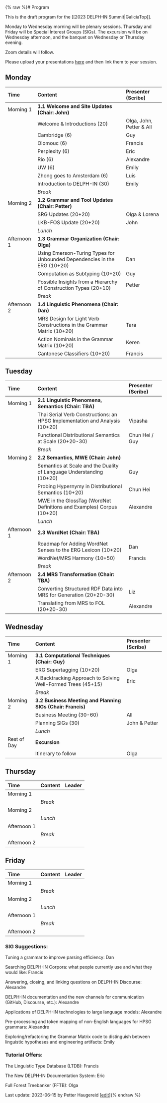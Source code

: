{% raw %}# Program

This is the draft program for the [[2023 DELPH-IN Summit|GaliciaTop]].

Monday to Wednesday morning will be plenary sessions. Thursday and Friday will be Special Interest Groups (SIGs). The excursion will be on Wednesday afternoon, and the banquet on Wednesday or Thursday evening.

Zoom details will follow.

Please upload your presentations [here](https://github.com/delph-in/docs/tree/main/summits/2023) and then link them to your session. 

## Monday

| Time | Content | Presenter (Scribe) |
| :--- | :---    | :--- |
| Morning 1 | **1.1 Welcome and Site Updates (Chair: John)** |
|| Welcome & Introductions (20) | Olga, John, Petter & All |
|| Cambridge (6) | Guy |
|| Olomouc (6) | Francis |
|| Perplexity (6) | Eric |
|| Rio (6) | Alexandre |
|| UW (6) | Emily |
|| Zhong goes to Amsterdam (6) | Luis |
|| Introduction to DELPH-IN (30) | Emily |
| | *Break* ||
| Morning 2 | **1.2 Grammar and Tool Updates (Chair: Petter)**||
|| SRG Updates (20+20) | Olga & Lorena |
|| LKB-FOS Update (20+20) | John |
| | *Lunch* ||
| Afternoon 1 | **1.3 Grammar Organization (Chair: Olga)** ||
|| Using Emerson-Turing Types for Unbounded Dependencies in the ERG (10+20) | Dan |
|| Computation as Subtyping (10+20) | Guy |
|| Possible Insights from a Hierarchy of Construction Types (20+10) | Petter |
| | *Break* ||
| Afternoon 2 | **1.4 Linguistic Phenomena (Chair: Dan)** ||
|| MRS Design for Light Verb Constructions in the Grammar Matrix (10+20) | Tara |
|| Action Nominals in the Grammar Matrix (10+20) | Keren |
|| Cantonese Classifiers (10+20) | Francis |

## Tuesday

| Time | Content | Presenter (Scribe) |
| :--- | :---    | :--- |
| Morning 1 | **2.1 Linguistic Phenomena, Semantics (Chair: TBA)** |
|| Thai Serial Verb Constructions: an HPSG Implementation and Analysis (10+20) | Vipasha |
|| Functional Distributional Semantics at Scale (20+20-30) | Chun Hei / Guy |
| | *Break* ||
| Morning 2 | **2.2 Semantics, MWE (Chair: John)**||
| | Semantics at Scale and the Duality of Language Understanding (10+20) | Guy |
| | Probing Hypernymy in Distributional Semantics (10+20) | Chun Hei |
| | MWE in the GlossTag (WordNet Definitions and Examples) Corpus (10+20) | Alexandre |
| | *Lunch* ||
| Afternoon 1 | **2.3 WordNet (Chair: TBA)** ||
|| Roadmap for Adding WordNet Senses to the ERG Lexicon (10+20) | Dan |
|| WordNet/MRS Harmony (10+50) | Francis |
| | *Break* ||
| Afternoon 2 | **2.4 MRS Transformation (Chair: TBA)** ||
|| Converting Structured RDF Data into MRS for Generation (20+20-30) | Liz |
|| Translating from MRS to FOL (20+20-30) | Alexandre |

## Wednesday

| Time | Content | Presenter (Scribe) |
| :--- | :---    | :--- |
| Morning 1 | **3.1 Computational Techniques (Chair: Guy)** |
|| ERG Supertagging (10+20) | Olga |
|| A Backtracking Approach to Solving Well-Formed Trees (45+15) | Eric |
| | *Break* ||
| Morning 2 | **3.2 Business Meeting and Planning SIGs (Chair: Francis)**||
| |  Business Meeting (30-60)  | All |
| |  Planning SIGs (30) | John & Petter |
| | *Lunch* ||
| Rest of Day | **Excursion** ||
|| Itinerary to follow | Olga |

## Thursday

| Time | Content | Leader|
| :--- | :---    | :--- |
| Morning 1 | | |
| | *Break* ||
| Morning 2 | | |
|  | *Lunch* ||
| Afternoon 1 | | |
| | *Break* ||
| Afternoon 2 | | |

## Friday

| Time | Content | Leader|
| :--- | :---    | :--- |
| Morning 1 | | |
| | *Break* ||
| Morning 2 | | |
|  | *Lunch* ||
| Afternoon 1 | | |
| | *Break* ||
| Afternoon 2 | | |

### SIG Suggestions:

Tuning a grammar to improve parsing efficiency: Dan

Searching DELPH-IN Corpora: what people currently use and what they would like: Francis

Answering, closing, and linking questions on DELPH-IN Discourse: Alexandre

DELPH-IN documentation and the new channels for communication (GitHub, Discourse, etc.): Alexandre

Applications of DELPH-IN technologies to large language models: Alexandre

Pre-processing and token mapping of non-English languages for HPSG grammars: Alexandre

Exploring/refactoring the Grammar Matrix code to distinguish between linguistic hypotheses and engineering artifacts: Emily

### Tutorial Offers:

The Linguistic Type Database (LTDB): Francis

The New DELPH-IN Documentation System: Eric

Full Forest Treebanker (FFTB): Olga


Last update: 2023-06-15 by Petter Haugereid [[edit](https://github.com/delph-in/docs/wiki/GaliciaSchedule/_edit)]{% endraw %}